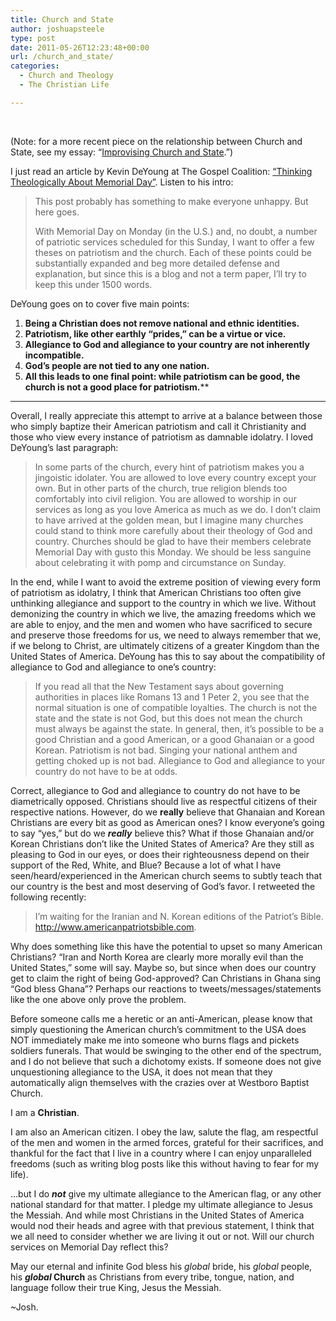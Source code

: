 ```yaml
---
title: Church and State
author: joshuapsteele
type: post
date: 2011-05-26T12:23:48+00:00
url: /church_and_state/
categories:
  - Church and Theology
  - The Christian Life

---
```

&nbsp;

(Note: for a more recent piece on the relationship between Church and State, see my essay: &#8220;[Improvising Church and State][1].&#8221;)

I just read an article by Kevin DeYoung at The Gospel Coalition: [&#8220;Thinking Theologically About Memorial Day&#8221;][2]. Listen to his intro:

> This post probably has something to make everyone unhappy. But here goes.
> 
> With Memorial Day on Monday (in the U.S.) and, no doubt, a number of patriotic services scheduled for this Sunday, I want to offer a few theses on patriotism and the church. Each of these points could be substantially expanded and beg more detailed defense and explanation, but since this is a blog and not a term paper, I’ll try to keep this under 1500 words.

DeYoung goes on to cover five main points:

  1. **Being a Christian does not remove national and ethnic identities.**
  2. **Patriotism, like other earthly “prides,” can be a virtue or vice.**
  3. **Allegiance to God and allegiance to your country are not inherently incompatible.**
  4. **God’s people are not tied to any one nation.**
  5. **All this leads to one final point: while patriotism can be good, the church is not a good place for patriotism.****  
****** 

Overall, I really appreciate this attempt to arrive at a balance between those who simply baptize their American patriotism and call it Christianity and those who view every instance of patriotism as damnable idolatry. I loved DeYoung&#8217;s last paragraph:

> In some parts of the church, every hint of patriotism makes you a jingoistic idolater. You are allowed to love every country except your own. But in other parts of the church, true religion blends too comfortably into civil religion. You are allowed to worship in our services as long as you love America as much as we do. I don’t claim to have arrived at the golden mean, but I imagine many churches could stand to think more carefully about their theology of God and country. Churches should be glad to have their members celebrate Memorial Day with gusto this Monday. We should be less sanguine about celebrating it with pomp and circumstance on Sunday.

In the end, while I want to avoid the extreme position of viewing every form of patriotism as idolatry, I think that American Christians too often give unthinking allegiance and support to the country in which we live. Without demonizing the country in which we live, the amazing freedoms which we are able to enjoy, and the men and women who have sacrificed to secure and preserve those freedoms for us, we need to always remember that we, if we belong to Christ, are ultimately citizens of a greater Kingdom than the United States of America. DeYoung has this to say about the compatibility of allegiance to God and allegiance to one&#8217;s country:

> If you read all that the New Testament says about governing authorities in places like Romans 13 and 1 Peter 2, you see that the normal situation is one of compatible loyalties. The church is not the state and the state is not God, but this does not mean the church must always be against the state. In general, then, it’s possible to be a good Christian and a good American, or a good Ghanaian or a good Korean. Patriotism is not bad. Singing your national anthem and getting choked up is not bad. Allegiance to God and allegiance to your country do not have to be at odds.

Correct, allegiance to God and allegiance to country do not have to be diametrically opposed. Christians should live as respectful citizens of their respective nations. However, do we **really** believe that Ghanaian and Korean Christians are every bit as good as American ones? I know everyone&#8217;s going to say &#8220;yes,&#8221; but do we _**really**_ believe this? What if those Ghanaian and/or Korean Christians don&#8217;t like the United States of America? Are they still as pleasing to God in our eyes, or does their righteousness depend on their support of the Red, White, and Blue? Because a lot of what I have seen/heard/experienced in the American church seems to subtly teach that our country is the best and most deserving of God&#8217;s favor. I retweeted the following recently:

> I’m waiting for the Iranian and N. Korean editions of the Patriot’s Bible. <a href="http://www.americanpatriotsbible.com/" rel="url">http://www.americanpatriotsbible.com</a>.

Why does something like this have the potential to upset so many American Christians? &#8220;Iran and North Korea are clearly more morally evil than the United States,&#8221; some will say. Maybe so, but since when does our country get to claim the right of being God-approved? Can Christians in Ghana sing &#8220;God bless Ghana&#8221;? Perhaps our reactions to tweets/messages/statements like the one above only prove the problem.

Before someone calls me a heretic or an anti-American, please know that simply questioning the American church&#8217;s commitment to the USA does NOT immediately make me into someone who burns flags and pickets soldiers funerals. That would be swinging to the other end of the spectrum, and I do not believe that such a dichotomy exists. If someone does not give unquestioning allegiance to the USA, it does not mean that they automatically align themselves with the crazies over at Westboro Baptist Church.

I am a **Christian**.

I am also an American citizen. I obey the law, salute the flag, am respectful of the men and women in the armed forces, grateful for their sacrifices, and thankful for the fact that I live in a country where I can enjoy unparalleled freedoms (such as writing blog posts like this without having to fear for my life).

&#8230;but I do **_not_** give my ultimate allegiance to the American flag, or any other national standard for that matter. I pledge my ultimate allegiance to Jesus the Messiah. And while most Christians in the United States of America would nod their heads and agree with that previous statement, I think that we all need to consider whether we are living it out or not. Will our church services on Memorial Day reflect this?

May our eternal and infinite God bless his _global_ bride, his _global_ people, his **_global_ Church** as Christians from every tribe, tongue, nation, and language follow their true King, Jesus the Messiah.

~Josh.

 [1]: https://joshuapsteele.com/2015/12/08/improvising-church-state/
 [2]: http://thegospelcoalition.org/blogs/kevindeyoung/2011/05/26/thinking-theologically-about-memorial-day/?comments#comments